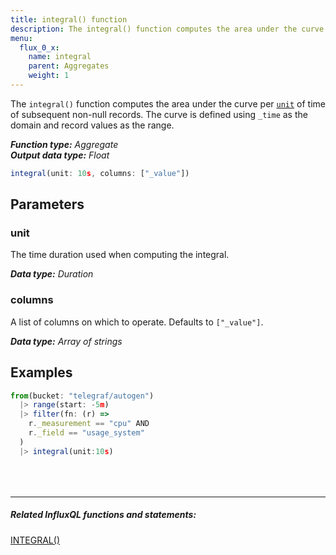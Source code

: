 ```yaml
---
title: integral() function
description: The integral() function computes the area under the curve per unit of time of subsequent non-null records.
menu:
  flux_0_x:
    name: integral
    parent: Aggregates
    weight: 1
---
```


The `integral()` function computes the area under the curve per [`unit`](#unit) of time of subsequent non-null records.
The curve is defined using `_time` as the domain and record values as the range.

_**Function type:** Aggregate_  
_**Output data type:** Float_

```js
integral(unit: 10s, columns: ["_value"])
```

## Parameters

### unit
The time duration used when computing the integral.

_**Data type:** Duration_

### columns
A list of columns on which to operate.
Defaults to `["_value"]`.

_**Data type:** Array of strings_

## Examples
```js
from(bucket: "telegraf/autogen")
  |> range(start: -5m)
  |> filter(fn: (r) =>
    r._measurement == "cpu" AND
    r._field == "usage_system"
  )
  |> integral(unit:10s)
```

<hr style="margin-top:4rem"/>

##### Related InfluxQL functions and statements:
[INTEGRAL()](/influxdb/latest/query_language/functions/#integral)
